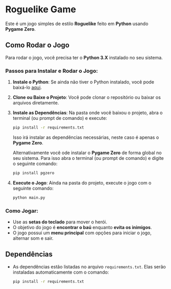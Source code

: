 # Roguelike Game

Este é um jogo simples de estilo **Roguelike** feito em **Python** usando **Pygame Zero**.

## Como Rodar o Jogo

Para rodar o jogo, você precisa ter o **Python 3.X** instalado no seu sistema.

### Passos para Instalar e Rodar o Jogo:

1. **Instale o Python**: Se ainda não tiver o Python instalado, você pode baixá-lo [aqui](https://www.python.org/downloads/).
   
2. **Clone ou Baixe o Projeto**:
    Você pode clonar o repositório ou baixar os arquivos diretamente.

3. **Instale as Dependências**:
    Na pasta onde você baixou o projeto, abra o terminal (ou prompt de comando) e execute:
    ```bash
    pip install -r requirements.txt
    ```
    Isso irá instalar as dependências necessárias, neste caso é apenas o **Pygame Zero**.

    Alternativamente você ode instalar o **Pygame Zero** de forma global no seu sistema.
    Para isso abra o terminal (ou prompt de comando) e digite o seguinte comando:
    ```bash
    pip install pgzero
    ```

4. **Execute o Jogo**:
    Ainda na pasta do projeto, execute o jogo com o seguinte comando:
    ```bash
    python main.py
    ```

### Como Jogar:
- Use as **setas do teclado** para mover o herói.
- O objetivo do jogo é **encontrar o baú** enquanto **evita os inimigos**.
- O jogo possui um **menu principal** com opções para iniciar o jogo, alternar som e sair.

## Dependências
- As dependências estão listadas no arquivo `requirements.txt`. Elas serão instaladas automaticamente com o comando:
  ```bash
  pip install -r requirements.txt
